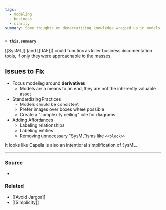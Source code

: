 ```yaml
---
tags:
  - modeling
  - business
  - clarity
summary: Some thoughts on democratizing knowledge wrapped up in models.
---
```

**`= this.summary`**

[[SysML]] (and [[UAF]]) could function as killer business documentation tools, if only they were approachable to the masses. 

## Issues to Fix
- Focus modeling around **derivatives**
	- Models are a means to an end, they are not the inherently valuable asset
- Standardizing Practices
	- Models should be consistent
	- Prefer images over boxes where possible
	- Create a "complexity ceiling" rule for diagrams
- Adding Affordances
	- Labeling relationships
	- Labeling entities
	- Removing unnecessary "SysML"isms like `<<block>>`

It looks like Capella is also an intentional simplification of SysML.

---
### Source
- 

### Related
- [[Avoid Jargon]]
- [[Simplicity]]